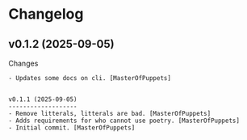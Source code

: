 Changelog
=========


v0.1.2 (2025-09-05)
-------------------

Changes
~~~~~~~
- Updates some docs on cli. [MasterOfPuppets]


v0.1.1 (2025-09-05)
-------------------
- Remove litterals, litterals are bad. [MasterOfPuppets]
- Adds requirements for who cannot use poetry. [MasterOfPuppets]
- Initial commit. [MasterOfPuppets]


